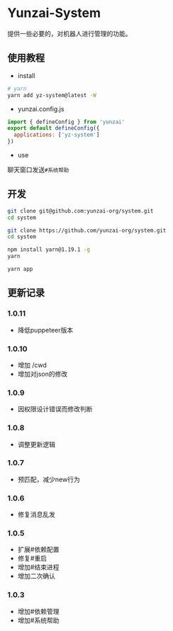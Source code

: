 # Yunzai-System

提供一些必要的，对机器人进行管理的功能。

## 使用教程

- install

```sh
# yarn
yarn add yz-system@latest -W
```

- yunzai.config.js

```js
import { defineConfig } from 'yunzai'
export default defineConfig({
  applications: ['yz-system']
})
```

- use

聊天窗口发送`#系统帮助`

## 开发

```sh
git clone git@github.com:yunzai-org/system.git
cd system
```

```sh
git clone https://github.com/yunzai-org/system.git
cd system
```

```sh
npm install yarn@1.19.1 -g
yarn
```

```sh
yarn app
```

## 更新记录

### 1.0.11

- 降低puppeteer版本

### 1.0.10

- 增加 /cwd
- 增加对json的修改

### 1.0.9

- 因权限设计错误而修改判断

### 1.0.8

- 调整更新逻辑

### 1.0.7

- 预匹配，减少new行为

### 1.0.6

- 修复消息乱发

### 1.0.5

- 扩展#依赖配置
- 修复#重启
- 增加#结束进程
- 增加二次确认

### 1.0.3

- 增加#依赖管理
- 增加#系统帮助
